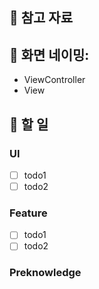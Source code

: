 
## 📖 참고 자료
<!-- 사진 한 개인 경우 <img src=" " width="200" height="400"/> -->

<!-- 사진 두 개인 경우
 <img src="이미지1" width="350">|<img width="350" alt="image" src="이미지2">|
 |:-:|:-:|
 |`이미지1 이름`|`이미지2 이름`| -->




## 📱 화면 네이밍:
- ViewController
- View

## 📌 할 일

### UI

- [ ]  todo1
- [ ]  todo2

### Feature

- [ ]  todo1
- [ ]  todo2

### Preknowledge
